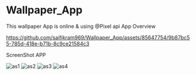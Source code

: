 # Wallpaper_App
This wallpaper App is online &amp; using @Pixel api
App Overview

https://github.com/saifikram969/Wallpaper_App/assets/85647754/9b87bc55-785d-418e-b71b-8c9ce21584c3

ScreenShot APP

![as1](https://github.com/saifikram969/Wallpaper_App/assets/85647754/327cff10-514b-4687-8f88-e5d8ea0c85c6)
![as2](https://github.com/saifikram969/Wallpaper_App/assets/85647754/028f4b72-1020-4118-8a07-ec2393e62442)
![as3](https://github.com/saifikram969/Wallpaper_App/assets/85647754/e7bf9b32-5a97-4099-b97f-c8ed26c8dee4)
![as4](https://github.com/saifikram969/Wallpaper_App/assets/85647754/304c0a38-f7b7-4bed-a397-753460f72129)






